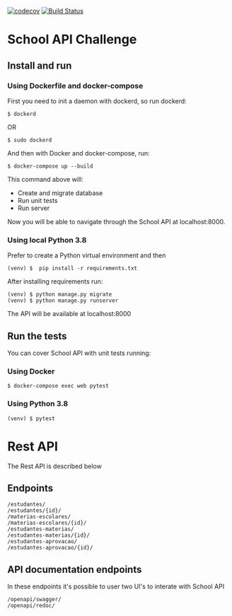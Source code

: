 [![codecov](https://codecov.io/gh/ThiagoDiasV/school-api-challenge/branch/master/graph/badge.svg)](https://codecov.io/gh/ThiagoDiasV/school-api-challenge) [![Build Status](https://travis-ci.com/ThiagoDiasV/school-api-challenge.svg?branch=master)](https://travis-ci.com/ThiagoDiasV/school-api-challenge)

# School API Challenge

## Install and run

### Using Dockerfile and docker-compose

First you need to init a daemon with dockerd, so run dockerd:

    $ dockerd

OR

    $ sudo dockerd

And then with Docker and docker-compose, run:

    $ docker-compose up --build

This command above will: 
- Create and migrate database 
- Run unit tests
- Run server

Now you will be able to navigate through the School API at localhost:8000.

### Using local Python 3.8

Prefer to create a Python virtual environment and then

    (venv) $  pip install -r requirements.txt

After installing requirements run:

    (venv) $ python manage.py migrate
    (venv) $ python manage.py runserver

The API will be available at localhost:8000

## Run the tests

You can cover School API with unit tests running:

### Using Docker

    $ docker-compose exec web pytest

### Using Python 3.8

    (venv) $ pytest

# Rest API

The Rest API is described below

## Endpoints

    /estudantes/
    /estudantes/{id}/
    /materias-escolares/
    /materias-escolares/{id}/
    /estudantes-materias/
    /estudantes-materias/{id}/
    /estudantes-aprovacao/
    /estudantes-aprovacao/{id}/

## API documentation endpoints

In these endpoints it's possible to user two UI's to interate with School API

    /openapi/swagger/
    /openapi/redoc/
